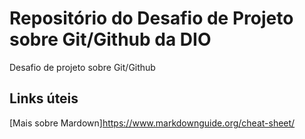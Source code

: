 # Repositório do Desafio de Projeto sobre Git/Github da DIO
Desafio de projeto sobre Git/Github

## Links úteis
[Mais sobre Mardown]https://www.markdownguide.org/cheat-sheet/
